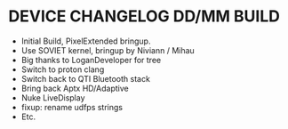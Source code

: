 # DEVICE CHANGELOG DD/MM BUILD
- Initial Build, PixelExtended bringup.
- Use SOVIET kernel, bringup by Niviann / Mihau
- Big thanks to LoganDeveloper for tree
- Switch to proton clang
- Switch back to QTI Bluetooth stack
- Bring back Aptx HD/Adaptive 
- Nuke LiveDisplay
- fixup: rename udfps strings
- Etc.

